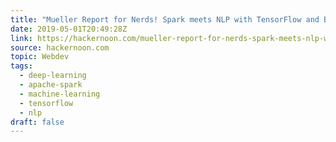 ```yaml
---
title: "Mueller Report for Nerds! Spark meets NLP with TensorFlow and BERT (Part 1)"
date: 2019-05-01T20:49:28Z
link: https://hackernoon.com/mueller-report-for-nerds-spark-meets-nlp-with-tensorflow-and-bert-part-1-32490a8f8f12?source=rss----3a8144eabfe3---4&utm_medium=RSS&utm_source=news.12bit.vn
source: hackernoon.com
topic: Webdev
tags:
  - deep-learning
  - apache-spark
  - machine-learning
  - tensorflow
  - nlp
draft: false
---
```

